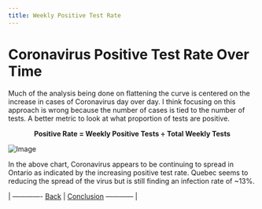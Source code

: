 ```yaml
---
title: Weekly Positive Test Rate
---
```

# Coronavirus Positive Test Rate Over Time

Much of the analysis being done on flattening the curve is centered on the increase in cases of Coronavirus day over day. I think focusing on this approach is wrong because the number of cases is tied to the number of tests. A better metric to look at what proportion of tests are positive.  
 

<p align="center"><b>Positive Rate = Weekly Positive Tests &divide; Total Weekly Tests</b></p>
 

![Image](https://acarmichael20.github.io/Canada-Covid-Testing/WeeklyHitRate.png)

In the above chart, Coronavirus appears to be continuing to spread in Ontario as indicated by the increasing positive test rate. Quebec seems to reducing the spread of the virus but is still finding an infection rate of ~13%.




<p>| ————-
<a href="https://acarmichael20.github.io/Canada-Covid-Testing/page3.html">Back</a> | <a href="https://acarmichael20.github.io/Canada-Covid-Testing/page5.html">Conclusion</a>
———— |</p>
